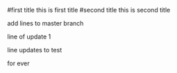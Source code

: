 #first title
this is first title
#second title 
this is second title 

add lines to master branch

line of update 1

line updates to test

for ever 